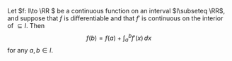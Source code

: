 Let $f: I\to \RR $ be a continuous function on 
an interval $I\subseteq \RR$, and suppose that $f$ is differentiable 
and that $f'$ is continuous on the interior of $\subseteq I$. Then
$$
f(b) = f(a) + \int_a^b f'(x)\,dx
$$
for any $a, b\in I$.